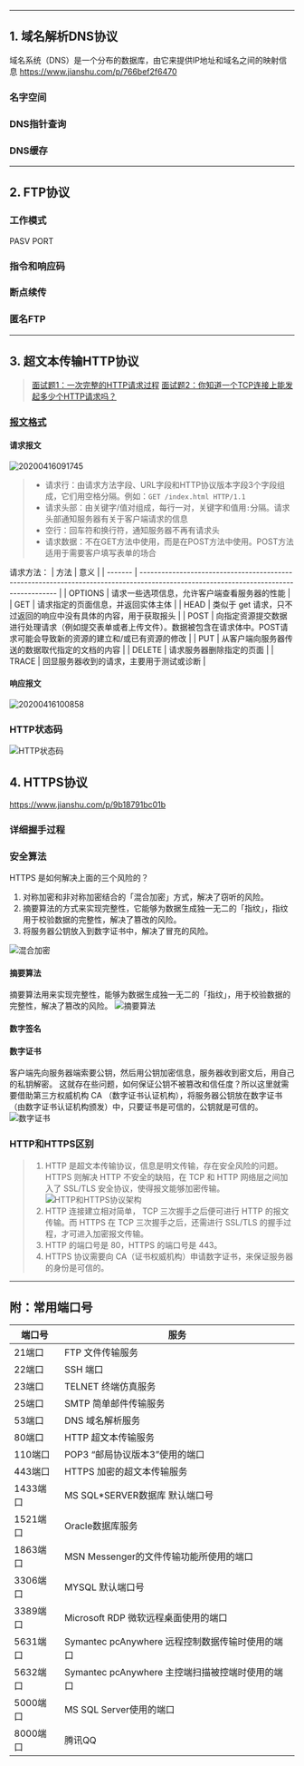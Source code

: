 
---
## 1. 域名解析DNS协议
域名系统（DNS）是一个分布的数据库，由它来提供IP地址和域名之间的映射信息
https://www.jianshu.com/p/766bef2f6470
### 名字空间
### DNS指针查询
### DNS缓存
---

## 2. FTP协议
### 工作模式
PASV
PORT
### 指令和响应码
### 断点续传
### 匿名FTP

---

## 3. 超文本传输HTTP协议

> [面试题1：一次完整的HTTP请求过程](https://www.cnblogs.com/geoffreyone/p/10021290.html)
> [面试题2：你知道一个TCP连接上能发起多少个HTTP请求吗？](https://www.jianshu.com/p/8d0d022c43c5)

### [报文格式](https://www.cnblogs.com/biyeymyhjob/archive/2012/07/28/2612910.html)
#### 请求报文
![20200416091745](https://i.loli.net/2020/04/16/9EbukcR7t5lgXaW.png)

> - 请求行：由请求方法字段、URL字段和HTTP协议版本字段3个字段组成，它们用空格分隔。例如：`GET /index.html HTTP/1.1`
> - 请求头部：由关键字/值对组成，每行一对，关键字和值用`:`分隔。请求头部通知服务器有关于客户端请求的信息
> - 空行：回车符和换行符，通知服务器不再有请求头
> - 请求数据：不在GET方法中使用，而是在POST方法中使用。POST方法适用于需要客户填写表单的场合

请求方法：
| 方法    | 意义                                                                                                                                  |
| ------- | ------------------------------------------------------------------------------------------------------------------------------------- |
| OPTIONS | 请求一些选项信息，允许客户端查看服务器的性能                                                                                          |
| GET     | 请求指定的页面信息，并返回实体主体                                                                                                    |
| HEAD    | 类似于 get 请求，只不过返回的响应中没有具体的内容，用于获取报头                                                                       |
| POST    | 向指定资源提交数据进行处理请求（例如提交表单或者上传文件）。数据被包含在请求体中。POST请求可能会导致新的资源的建立和/或已有资源的修改 |
| PUT     | 从客户端向服务器传送的数据取代指定的文档的内容                                                                                        |
| DELETE  | 请求服务器删除指定的页面                                                                                                              |
| TRACE   | 回显服务器收到的请求，主要用于测试或诊断                                                                                              |

#### 响应报文
![20200416100858](https://i.loli.net/2020/04/16/seKzaAo1yRrOf8L.png)
### HTTP状态码
![HTTP状态码](https://i.loli.net/2020/04/13/BhFS9qLJ1dQEOze.png)

	
 




## 4. HTTPS协议
https://www.jianshu.com/p/9b18791bc01b
### 详细握手过程
### 安全算法
HTTPS 是如何解决上面的三个风险的？
1. 对称加密和非对称加密结合的「混合加密」方式，解决了窃听的风险。
2. 摘要算法的方式来实现完整性，它能够为数据生成独一无二的「指纹」，指纹用于校验数据的完整性，解决了篡改的风险。
3. 将服务器公钥放入到数字证书中，解决了冒充的风险。

![混合加密](https://i.loli.net/2020/04/13/sFVJhnR3A1oLYjt.png)
#### 摘要算法
摘要算法用来实现完整性，能够为数据生成独一无二的「指纹」，用于校验数据的完整性，解决了篡改的风险。
![摘要算法](https://i.loli.net/2020/04/13/qaFYBKGd8clnNQ4.png)
#### 数字签名
#### 数字证书
客户端先向服务器端索要公钥，然后用公钥加密信息，服务器收到密文后，用自己的私钥解密。
这就存在些问题，如何保证公钥不被篡改和信任度？所以这里就需要借助第三方权威机构 CA （数字证书认证机构），将服务器公钥放在数字证书（由数字证书认证机构颁发）中，只要证书是可信的，公钥就是可信的。
![数字证书](https://i.loli.net/2020/04/13/T6AOq72Si1xKmWQ.png)


### HTTP和HTTPS区别

> 1. HTTP 是超文本传输协议，信息是明文传输，存在安全风险的问题。HTTPS 则解决 HTTP 不安全的缺陷，在 TCP 和 HTTP 网络层之间加入了 SSL/TLS 安全协议，使得报文能够加密传输。
> ![HTTP和HTTPS协议架构](https://i.loli.net/2020/04/13/Z9ohEp5vTsaqFj6.png)
> 2. HTTP 连接建立相对简单， TCP 三次握手之后便可进行 HTTP 的报文传输。而 HTTPS 在 TCP 三次握手之后，还需进行 SSL/TLS 的握手过程，才可进入加密报文传输。
> 3. HTTP 的端口号是 80，HTTPS 的端口号是 443。
> 4. HTTPS 协议需要向 CA（证书权威机构）申请数字证书，来保证服务器的身份是可信的。

---
## 附：常用端口号

| 端口号   | 服务                                             |
| -------- | ------------------------------------------------ |
| 21端口   | FTP 文件传输服务                                 |
| 22端口   | SSH 端口                                         |
| 23端口   | TELNET 终端仿真服务                              |
| 25端口   | SMTP 简单邮件传输服务                            |
| 53端口   | DNS 域名解析服务                                 |
| 80端口   | HTTP 超文本传输服务                              |
| 110端口  | POP3 “邮局协议版本3”使用的端口                   |
| 443端口  | HTTPS 加密的超文本传输服务                       |
| 1433端口 | MS SQL*SERVER数据库 默认端口号                   |
| 1521端口 | Oracle数据库服务                                 |
| 1863端口 | MSN Messenger的文件传输功能所使用的端口          |
| 3306端口 | MYSQL 默认端口号                                 |
| 3389端口 | Microsoft RDP 微软远程桌面使用的端口             |
| 5631端口 | Symantec pcAnywhere 远程控制数据传输时使用的端口 |
| 5632端口 | Symantec pcAnywhere 主控端扫描被控端时使用的端口 |
| 5000端口 | MS SQL Server使用的端口                          |
| 8000端口 | 腾讯QQ                                           |